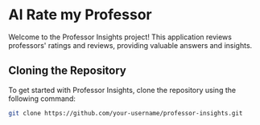 # AI Rate my Professor

Welcome to the Professor Insights project! This application reviews professors' ratings and reviews, providing valuable answers and insights.

## Cloning the Repository

To get started with Professor Insights, clone the repository using the following command:

```bash
git clone https://github.com/your-username/professor-insights.git

